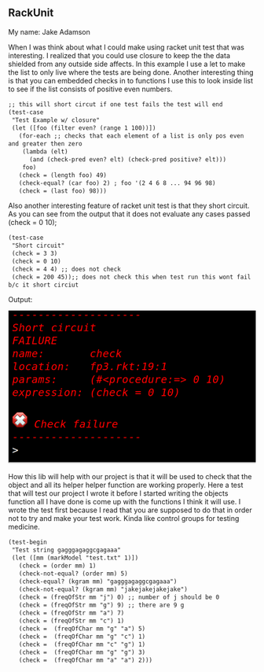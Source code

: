 ## RackUnit
My name: Jake Adamson

When I was think about what I could make using racket unit test that was interesting. I realized that you could use closure to keep the the data shielded from any outside side affects. In this example I use a let to make the list to only live where the tests are being done.
Another interesting thing is that you can embedded checks in to functions I use this to look inside list to see if the list consists of positive even numbers.
```racket
;; this will short circut if one test fails the test will end
(test-case
 "Test Example w/ closure"
 (let ([foo (filter even? (range 1 100))])
   (for-each ;; checks that each element of a list is only pos even and greater then zero
    (lambda (elt)
      (and (check-pred even? elt) (check-pred positive? elt)))
    foo)
   (check = (length foo) 49)
   (check-equal? (car foo) 2) ; foo '(2 4 6 8 ... 94 96 98)
   (check = (last foo) 98)))
```
Also another interesting feature of racket unit test is that they short circuit. As you can see from the output that it does not evaluate any cases passed (check = 0 10);
```racket
(test-case
 "Short circuit"
 (check = 3 3)
 (check = 0 10)
 (check = 4 4) ;; does not check
 (check = 200 45));; does not check this when test run this wont fail b/c it short circiut
```
Output:

![alt text][output]

How this lib will help with our project is that it will be used to check that the object and all its helper helper function are working properly. Here a test that will test our project I wrote it before I started writing the objects function all I have done is come up with the functions I think it will use. I wrote the test first because I read that you are supposed to do that in order not to try and make your test work. Kinda like control groups for testing medicine.
```racket
(test-begin
 "Test string gagggagaggcgagaaa"
 (let ([mm (markModel "test.txt" 1)])
   (check = (order mm) 1)
   (check-not-equal? (order mm) 5)
   (check-equal? (kgram mm) "gagggagaggcgagaaa")
   (check-not-equal? (kgram mm) "jakejakejakejake")
   (check = (freqOfStr mm "j") 0) ;; number of j should be 0
   (check = (freqOfStr mm "g") 9) ;; there are 9 g
   (check = (freqOfStr mm "a") 7)
   (check = (freqOfStr mm "c") 1)
   (check =  (freqOfChar mm "g" "a") 5)
   (check =  (freqOfChar mm "g" "c") 1)
   (check =  (freqOfChar mm "c" "g") 1)
   (check =  (freqOfChar mm "g" "g") 3)
   (check =  (freqOfChar mm "a" "a") 2)))
   ```

<!-- Links -->
[FP1]: https://github.com/oplS17projects/FP1
[schedule]: https://github.com/oplS17projects/FP-Schedule
[markdown]: https://help.github.com/articles/markdown-basics/
[forking]: https://guides.github.com/activities/forking/
[ref-clone]: http://gitref.org/creating/#clone
[ref-commit]: http://gitref.org/basic/#commit
[ref-push]: http://gitref.org/remotes/#push
[pull-request]: https://help.github.com/articles/creating-a-pull-request
[output]: https://github.com/Jake-The-Human/FP3/blob/master/Screenshot%20from%202017-03-26%2011-44-54.png 
